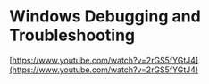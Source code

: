 # Windows Debugging and Troubleshooting

[https://www.youtube.com/watch?v=2rGS5fYGtJ4](https://www.youtube.com/watch?v=2rGS5fYGtJ4)

